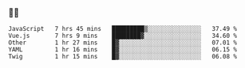 ### 👨‍💻

<!--START_SECTION:waka-->
```text
JavaScript   7 hrs 45 mins   █████████▒░░░░░░░░░░░░░░░   37.49 % 
Vue.js       7 hrs 9 mins    ████████▓░░░░░░░░░░░░░░░░   34.60 % 
Other        1 hr 27 mins    █▓░░░░░░░░░░░░░░░░░░░░░░░   07.01 % 
YAML         1 hr 16 mins    █▓░░░░░░░░░░░░░░░░░░░░░░░   06.15 % 
Twig         1 hr 15 mins    █▓░░░░░░░░░░░░░░░░░░░░░░░   06.08 % 
```
<!--END_SECTION:waka-->
